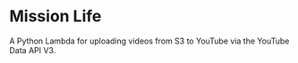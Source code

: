 # Mission Life

A Python Lambda for uploading videos from S3 to YouTube via the YouTube Data API V3.